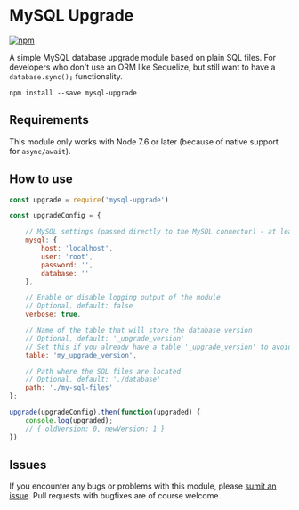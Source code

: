 # MySQL Upgrade
[![npm](https://img.shields.io/npm/v/mysql-upgrade.svg)](https://www.npmjs.com/package/mysql-upgrade)

A simple MySQL database upgrade module based on plain SQL files. For developers who don't use an ORM like Sequelize, but still want to have a `database.sync();` functionality.

```
npm install --save mysql-upgrade
```

## Requirements
This module only works with Node 7.6 or later (because of native support for `async/await`).

## How to use
```Javascript
const upgrade = require('mysql-upgrade')

const upgradeConfig = {

	// MySQL settings (passed directly to the MySQL connector) - at least user, password and database are required
	mysql: {
		host: 'localhost',
		user: 'root',
		password: '',
		database: ''
	},

	// Enable or disable logging output of the module
	// Optional, default: false
	verbose: true,

	// Name of the table that will store the database version
	// Optional, default: '_upgrade_version'
	// Set this if you already have a table '_upgrade_version' to avoid clashing
	table: 'my_upgrade_version',

	// Path where the SQL files are located
	// Optional, default: './database'
	path: './my-sql-files'
};

upgrade(upgradeConfig).then(function(upgraded) {
	console.log(upgraded);
	// { oldVersion: 0, newVersion: 1 }
})
```

## Issues
If you encounter any bugs or problems with this module, please [sumit an issue](https://github.com/primetime/node-mysql-upgrade/issues). Pull requests with bugfixes are of course welcome.
